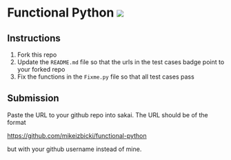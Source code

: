 # Functional Python [![](https://github.com/cristywei/functional-python/workflows/tests/badge.svg)](https://github.com/cristywei/functional-python/actions?query=workflow%3Atests)

## Instructions 

1. Fork this repo
1. Update the `README.md` file so that the urls in the test cases badge point to your forked repo
1. Fix the functions in the `Fixme.py` file so that all test cases pass

## Submission

Paste the URL to your github repo into sakai. The URL should be of the format

https://github.com/mikeizbicki/functional-python

but with your github username instead of mine.

